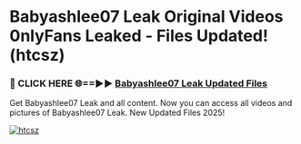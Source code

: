 # Babyashlee07 Leak Original Videos 0nlyFans Leaked - Files Updated! (htcsz)

<h3>🔴 CLICK HERE 🌐==►► <a href="https://tinyurl.com/ehrbuxhb" rel="nofollow">Babyashlee07 Leak Updated Files</a></h3>

Get Babyashlee07 Leak and all content. Now you can access all videos and pictures of Babyashlee07 Leak. New Updated Files 2025!

[![htcsz](https://i.imgur.com/lVYEuWS.gif)](https://tinyurl.com/ehrbuxhb)
